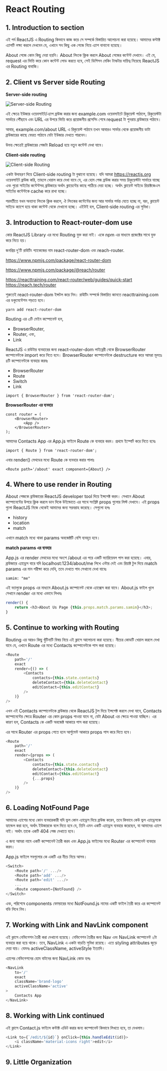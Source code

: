 # React Routing

## 1. Introduction to section

এই পর্ব ReactJS এ Routing কিভাবে কাজ করে সে সম্পর্কে বিস্তারিত আলোচনা করা হয়েছে। আমাদের কন্টাক্ট এ্যাপটি লক্ষ্য করলে দেখবেন যে, এখানে সব কিছু এক পেজে নিয়ে এ্যাপ বানানো হয়েছে।

About পেজে কোন কিছু দেয়া হয়নি। About লিংকে ক্লিক করলে About পেজের কন্টেন্ট দেখাবে। এই যে, request এর ভিত্তি করে কোন কন্টেন্ট লোড করতে হবে, সেই ডিশিসন মেকিং টাস্কটার দায়িত্ব নিয়েছে ReactJS এর Routing বাবাজি।



## 2. Client vs Server side Routing

**Server-side routing**

![Server-side Routing](https://github.com/manzurahmed/reactjs/blob/master/server-side-routing.jpg)

এই ক্ষেত্রে ইউজার ওয়েবসাইট/এ্যাপ ব্রাউজ করার জন্য example.com ওয়েবসাইটে রিকুয়েস্ট পাঠালে, রিকুয়েস্টটা সার্ভারে পৌঁছাবে এবং URL এর উপরে ভিত্তি করে প্রয়োজনীয় প্রসেসিং শেষে request টা পুনরায় ব্রাউজারে পাঠাবে।

আবার, example.com/about URL এ রিকুয়েস্ট পাঠাবে তখন আবারও সার্ভার থেকে প্রয়োজনীয় ডাটা ব্রাউজারের কাছে ফেরত পাঠাবে যেটা ইউজার দেখতে পারবেন।

উভয় ক্ষেত্রেই ব্রাউজারের পেজটা Reload হয়ে নতুন কন্টেন্ট দেখা যাবে।

**Client-side routing**

![Client-side Routing](https://github.com/manzurahmed/reactjs/blob/master/client-side-routing.jpg)

একটা উদাহরণ দিয়ে Client-side routing টা বুঝানো হয়েছে। যদি আমরা https://reactjs.org ওয়েবসাইট ব্রাউজ করি, তাহলে খেয়াল করে দেখা যাবে যে, এর হোম পেজ ব্রাউজ করার সময় রিকুয়েস্টটা সার্ভারে যাচ্ছে এবং পুরো সাইটের কন্টেন্টসহ ব্রাউজারে অর্থাৎ ক্লায়েন্টের কাছে পাঠিয়ে দেয়া হচ্ছে। অর্থাৎ ক্লায়েন্ট সাইডে রিয়াক্টজেএস সাইটের কন্টেন্টকে cache করে রাখা হচ্ছে।

পরবর্তীতে যখন অন্যান্য লিংকে ক্লিক করলে, ঐ লিংকের কন্টেন্টের জন্য আর সার্ভার পর্যন্ত যেতে হচ্ছে না, বরং, ক্লায়েন্ট সাইডে ক্যাশে হয়ে থাকা কন্টেন্ট থেকে দেখানো হচ্ছে। এইটাই হল, Client-side routing এর সুবিধা।

## 3. Introduction to React-router-dom use

কোর ReactJS Library এর মধ্যে Routing যুক্ত করা নাই। একে npm এর মাধ্যমে প্রজেক্টের সাথে যুক্ত করে নিতে হয়।

জনপ্রিয় দু'টি রাউটিং প্যাকেজের নাম react-router-dom এবং reach-router.

https://www.npmjs.com/package/react-router-dom 

https://www.npmjs.com/package/@reach/router

https://reacttraining.com/react-router/web/guides/quick-start
https://reach.tech/router

শুরুতেই react-router-dom ইন্সটল করে নিব। রাউটিং সম্পর্কে বিস্তারিত জানতে reacttraining.com এর ডকুমেন্টেশন পড়তে হবে।

```
yarn add react-router-dom
```

Routing এর ৩টি মেইন কম্পোনেন্ট হল,
- BrowserRouter,
- Router, এবং,
- Link

ReactJS এ রাউটার ব্যবহারের জন্য react-router-dom লাইব্রেরী থেকে BrowserRouter কম্পোনেন্টকে import করে নিতে হবে। BrowserRouter কম্পোনেন্টকে destructure করে আমরা মূলতঃ ৪টি কম্পোনেন্টকে ব্যবহার করবঃ

- BrowserRouter
- Route
- Switch
- Link

```
import { BrowserRouter } from 'react-router-dom';
```

**BrowserRouter এর ব্যবহার**

```
const router = (
	<BrowserRouter>
		<App />
	</BrowserRouter>
);
```

আমাদের Contacts App এর App.js ফাইলে Route কে ব্যবহার করব। প্রথমে ইম্পোর্ট করে নিতে হবেঃ

```
import { Route } from 'react-router-dom';
```

এবার render() মেথডের মধ্যে Route কে ব্যবহার করার পালাঃ

```
<Route path='/about' exact component={About} />
```

## 4. Where to use render in Routing

About পেজকে ব্রাউজারের ReactJS developer tool দিয়ে ইন্সপেক্ট করব। সেখানে About কম্পোনেন্টের উপরে ক্লিক করলে ডান দিকে উইন্ডোতে এর সাথে সংশ্লিষ্ট props গুলোর লিস্ট দেখাবে। এই props গুলো  ReactJS নিজে থেকেই আমাদের জন্য সরবরাহ করেছে। সেগুলো হলঃ

- history
- location
- match

এখানে match মধ্যে থাকা params অবজেক্টটি বেশি ব্যবহৃত হবে।

**match params এর ব্যবহার**

App.js এর render মেথডের মধ্যে <Route path='/about/:samim' component={About} /> অংশে /about এর পরে একটি ভ্যারিয়েবল পাস করা হয়েছে। এবার, ব্রাউজারে এ্যাড্রেস বারে যদি localhost:1234/about/me লিখে এন্টার দেই এবং রিয়াক্ট টুল দিয়ে match params এর মান পরীক্ষা করে দেখি, তবে দেখতে পাব সেখানো দেখা যাবেঃ
```
samim: "me"
```

এই ভ্যালুকে props এর মাধ্যমে About.js কম্পোনেন্ট থেকে এ্যাক্সেস করা যাবে। About.js ফাইল খুলে সেখানে render এর মধ্যে এভাবে লিখবঃ

```js
render() {
	return <h3>About Us Page {this.props.match.params.samim}</h3>;
}
```

## 5. Continue to working with Routing

Routing এর আরও কিছু খুঁটিনাটি বিষয় নিয়ে এই ক্লাসে আলোচনা করা হয়েছে। নীচের কোডটি খেয়াল করলে দেখা যাবে যে, এখানে Route এর মধ্যে Contacts কম্পোনেন্টকে পাস করা হয়েছে।

```js
<Route
	path='/'
	exact
	render={() => (
		<Contacts
			contacts={this.state.contacts}
			deleteContact={this.deleteContact}
			editContact={this.editContact}
		/>
	)}
/>
```

এখন এই Contacts কম্পোনেন্টকে ব্রাউজার থেকে ReactJS টুল দিয়ে ইন্সপেক্ট করলে দেখা যাবে, Contacts কম্পোনেন্টের ক্ষেত্রে Router এর কোন props পাওয়া যাবে না, যেটা About এর ক্ষেত্রে পাওয়া যাচ্ছিল। এর কারণ হল, Contacts কে একটি অবজেক্ট আকারে পাস করা হয়েছে।

এর সাথে Router এর props পেতে হলে আর্গুমেন্ট আকারে props পাস করে দিতে হবে।

```js
<Route
	path='/'
	exact
	render={props => (
		<Contacts
			contacts={this.state.contacts}
			deleteContact={this.deleteContact}
			editContact={this.editContact}
			{...props}
		/>
	)}
/>
```

## 6. Loading NotFound Page

আমাদের এ্যাপের মধ্যে কোন ব্যবহারকারী যদি ভুল কোন এ্যাড্রেস দিয়ে ব্রাউজ করেন, তবে কিভাবে কেউ ভুল এ্যাড্রেসকে হ্যান্ডেল করা হবে, অর্থাৎ ইউজারকে বলে দিতে হবে যে, তিনি এমন একটি এ্যাড্রেস ব্যবহার করেছেন, যা আমাদের এ্যাপে নাই। অর্থাৎ তাকে একটি 404 পেজ দেখাতে হবে।

এ জন্য আমরা <NotFound/> নামে একটি কম্পোনেন্ট তৈরী করব এবং App.js ফাইলের মধ্যে Router এর <Switch></Switch> কম্পোনেন্ট ব্যবহার করব।

App.js ফাইলে সবগুলোর <Route /> কে একটি <Switch> এর নীচে নিয়ে আসব।

```js
<Switch>
	<Route path='/' .../>
	<Route path='add' .../>
	<Route path='edit' .../>
	...
	<Route component={NotFound} />
</Switch>
```

এবং, পরিশেষে components ফোল্ডারের মধ্যে NotFound.js নামের একটি ফাইল তৈরী করে এর কম্পোনেন্ট বডি লিখে নিব।

## 7. Working with Link and NavLink component

এই ক্লাসে নেভিগেশন তৈরী করা দেখানো হয়েছে। নেভিগেশন তৈরীর জন্য Nav এবং NavLink কম্পোনেন্ট ২টা ব্যবহার করা হয়ে থাকে। তবে, NavLink এ একটা বাড়তি সুবিধা রয়েছে। এতে styling attributes জুড়ে দেয়া যায়। যেমনঃ activeClassName, activeStyle ইত্যাদি। 

এ্যাপের নেভিগেশনের হোম বাটনের জন্য NavLink কোড হলঃ

```js
<NavLink
	to='/'
	exact
	className='brand-logo'
	activeClassName='active'
>
	Contacts App
</NavLink>
```

## 8. Working with Link continued

এই ক্লাসে Contact.js ফাইলে কন্টাক্ট এডিট করার জন্য <Link> কম্পোনেন্ট কিভাবে লিখতে হবে, তা দেখলাম।

```js
<Link to={`/edit/${id}`} onClick={this.handleEdit(id)}>
	<i className='material-icons right'>edit</i>
</Link>
```

## 9. Little Organization
